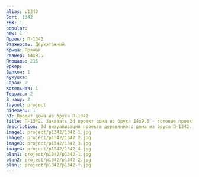 ```yaml
---
alias: p1342
Sort: 1342
FBX: 1
popular: 
new: 1
Проект: П-1342
Этажность: Двухэтажный
Крыша: Прямая
Размер: 14х9.5
Площадь: 215
Эркер: 
Балкон: 1
Кукушка: 
Гараж: 2
Котельная: 1
Терраса: 2
В чашу: 2
layout: project
hidemenu: 1
h1: Проект дома из бруса П-1342
title: П-1342. Заказать 3d проект дома из бруса 14х9.5 - готовые проекты
description: 3d визуализация проекта деревянного дома из бруса П-1342. Площадь 215 м2, размер 14х9.5. Вы можете внести любые изменения в проект.
image1: project/p1342/1342_1.jpg
image2: project/p1342/1342_2.jpg
image3: project/p1342/1342_3.jpg
image4: project/p1342/1342_4.jpg
plan1: project/p1342/p1342-1.jpg
plan2: project/p1342/p1342-2.jpg
planl: project/p1342/p1342-f.jpg
---
```

